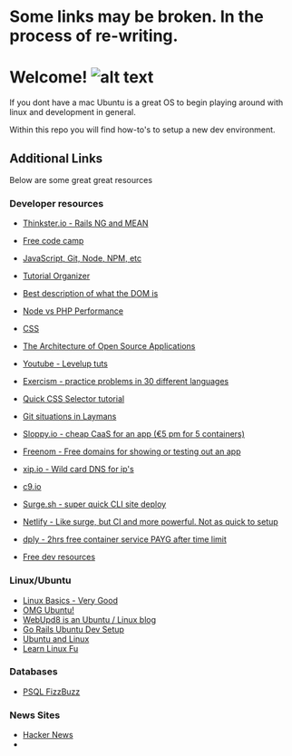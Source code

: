 # Some links may be broken. In the process of re-writing.

# Welcome! ![alt text](http://ubuntulovers.com/asset/img/UbuntuLovers-stickers.png)


If you dont have a mac Ubuntu is a great OS to begin playing around with linux and development in general.

Within this repo you will find how-to's to setup a new dev environment.

## Additional Links

Below are some great great resources

### Developer resources

* [Thinkster.io - Rails NG and MEAN](https://thinkster.io/)
* [Free code camp](https://www.freecodecamp.com)
* [JavaScript, Git, Node, NPM, etc](http://nodeschool.io/)
* [Tutorial Organizer](https://hackr.io)
* [Best description of what the DOM is](https://www.youtube.com/watch?v=jW0tv2BnRoY)
* [Node vs PHP Performance](https://www.webcodegeeks.com/web-development/php-vs-node-js-the-real-statistics/)
* [CSS](http://www.cssscript.com/)
* [The Architecture of Open Source Applications](http://aosabook.org/en/index.html)
* [Youtube - Levelup tuts](https://www.youtube.com/user/LevelUpTuts/videos)

* [Exercism - practice problems in 30 different languages](http://exercism.io/)
* [Quick CSS Selector tutorial](http://flukeout.github.io/)
* [Git situations in Laymans](http://ohshitgit.com/)


* [Sloppy.io - cheap CaaS for an app (€5 pm for 5 containers)](https://sloppy.io/)
* [Freenom - Free domains for showing or testing out an app](http://freenom.com)
* [xip.io - Wild card DNS for ip's](http://www.xip.io/)
* [c9.io](http://c9.io)
* [Surge.sh - super quick CLI site deploy](http://surge.sh)
* [Netlify - Like surge, but CI and more powerful. Not as quick to setup](http://netlify.com)

* [dply - 2hrs free container service PAYG after time limit](https://dply.co/)
* [Free dev resources](https://github.com/ripienaar/free-for-dev)

### Linux/Ubuntu

* [Linux Basics - Very Good](https://thenewboston.com/videos.php?cat=357)
* [OMG Ubuntu!](http://www.omgubuntu.co.uk/)
* [WebUpd8 is an Ubuntu / Linux blog](http://www.webupd8.org/)
* [Go Rails Ubuntu Dev Setup](https://gorails.com/setup/ubuntu/16.04)
* [Ubuntu and Linux](http://www.linuxandubuntu.com/)
* [Learn Linux Fu](https://linuxjourney.com/?utm_source=omgubuntu)

### Databases

* [PSQL FizzBuzz](https://hashrocket.com/blog/posts/understanding-common-table-expressions-with-fizzbuzz)


### News Sites

* [Hacker News](http://hackernews.com)
* []()
